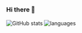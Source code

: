 ### Hi there 👋


<img align="center" src="https://github-readme-stats.vercel.app/api?username=kavishka-panda&show_icons=true&include_all_commits=true&theme=dracula" alt="GitHub stats" />
<img align="center" src="https://github-readme-stats.vercel.app/api/top-langs/?username=kavishka-panda&&exclude_repo=gnomezgrave&layout=compact&theme=dracula" alt="languages"/>
